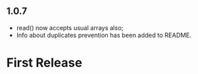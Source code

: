 <a name="1.0.7"></a>

## 1.0.7

* read() now accepts usual arrays also;
* Info about duplicates prevention has been added to README.

<a name="1.0.4"></a>

# First Release

